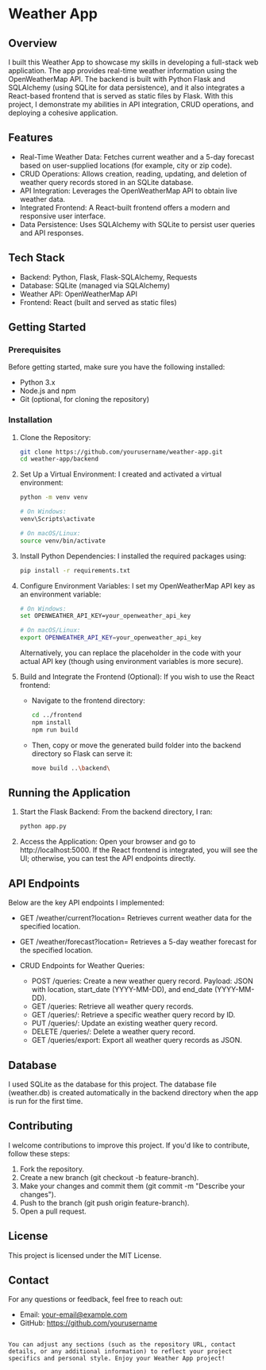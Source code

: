 
# Weather App

## Overview
I built this Weather App to showcase my skills in developing a full-stack web application. The app provides real-time weather information using the OpenWeatherMap API. The backend is built with Python Flask and SQLAlchemy (using SQLite for data persistence), and it also integrates a React-based frontend that is served as static files by Flask. With this project, I demonstrate my abilities in API integration, CRUD operations, and deploying a cohesive application.

## Features
- Real-Time Weather Data: Fetches current weather and a 5-day forecast based on user-supplied locations (for example, city or zip code).
- CRUD Operations: Allows creation, reading, updating, and deletion of weather query records stored in an SQLite database.
- API Integration: Leverages the OpenWeatherMap API to obtain live weather data.
- Integrated Frontend: A React-built frontend offers a modern and responsive user interface.
- Data Persistence: Uses SQLAlchemy with SQLite to persist user queries and API responses.

## Tech Stack
- Backend: Python, Flask, Flask-SQLAlchemy, Requests
- Database: SQLite (managed via SQLAlchemy)
- Weather API: OpenWeatherMap API
- Frontend: React (built and served as static files)

## Getting Started

### Prerequisites
Before getting started, make sure you have the following installed:
- Python 3.x
- Node.js and npm
- Git (optional, for cloning the repository)

### Installation

1. Clone the Repository:
   ```bash
   git clone https://github.com/yourusername/weather-app.git
   cd weather-app/backend
   ```

2. Set Up a Virtual Environment:
   I created and activated a virtual environment:
   ```bash
   python -m venv venv

   # On Windows:
   venv\Scripts\activate

   # On macOS/Linux:
   source venv/bin/activate
   ```

3. Install Python Dependencies:
   I installed the required packages using:
   ```bash
   pip install -r requirements.txt
   ```

4. Configure Environment Variables:
   I set my OpenWeatherMap API key as an environment variable:
   ```bash
   # On Windows:
   set OPENWEATHER_API_KEY=your_openweather_api_key

   # On macOS/Linux:
   export OPENWEATHER_API_KEY=your_openweather_api_key
   ```
   Alternatively, you can replace the placeholder in the code with your actual API key (though using environment variables is more secure).

5. Build and Integrate the Frontend (Optional):
   If you wish to use the React frontend:
   - Navigate to the frontend directory:
     ```bash
     cd ../frontend
     npm install
     npm run build
     ```
   - Then, copy or move the generated build folder into the backend directory so Flask can serve it:
     ```bash
     move build ..\backend\
     ```

## Running the Application

1. Start the Flask Backend:
   From the backend directory, I ran:
   ```bash
   python app.py
   ```
2. Access the Application:
   Open your browser and go to http://localhost:5000. If the React frontend is integrated, you will see the UI; otherwise, you can test the API endpoints directly.

## API Endpoints

Below are the key API endpoints I implemented:

- GET /weather/current?location=<location>
  Retrieves current weather data for the specified location.

- GET /weather/forecast?location=<location>
  Retrieves a 5-day weather forecast for the specified location.

- CRUD Endpoints for Weather Queries:
  - POST /queries: Create a new weather query record.
    Payload: JSON with location, start_date (YYYY-MM-DD), and end_date (YYYY-MM-DD).
  - GET /queries: Retrieve all weather query records.
  - GET /queries/<id>: Retrieve a specific weather query record by ID.
  - PUT /queries/<id>: Update an existing weather query record.
  - DELETE /queries/<id>: Delete a weather query record.
  - GET /queries/export: Export all weather query records as JSON.

## Database
I used SQLite as the database for this project. The database file (weather.db) is created automatically in the backend directory when the app is run for the first time.

## Contributing
I welcome contributions to improve this project. If you'd like to contribute, follow these steps:
1. Fork the repository.
2. Create a new branch (git checkout -b feature-branch).
3. Make your changes and commit them (git commit -m "Describe your changes").
4. Push to the branch (git push origin feature-branch).
5. Open a pull request.

## License
This project is licensed under the MIT License.

## Contact
For any questions or feedback, feel free to reach out:
- Email: your-email@example.com
- GitHub: https://github.com/yourusername
```

You can adjust any sections (such as the repository URL, contact details, or any additional information) to reflect your project specifics and personal style. Enjoy your Weather App project!
